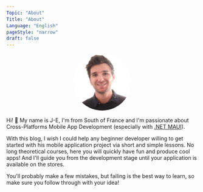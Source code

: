 ```yaml
---
Topic: "About"
Title: "About"
Language: "English"
pageStyle: "narrow"
draft: false
---
```


<!--more-->

<style>
.img-sizes{width:30%;height:30%;border-radius: 50%}
</style>

<p align="center"><img class="img-sizes" src="/main_avatar.jpg"></p>

Hi! 👋 My name is J-E, I'm from South of France and I'm passionate about Cross-Platforms Mobile App Development (especially with [.NET MAUI](https://learn.microsoft.com/en-us/dotnet/maui/what-is-maui)).

With this blog, I wish I could help any beginner developer willing to get started with his mobile application project via short and simple lessons. No long theoretical courses, here you will quickly have fun and produce cool apps! And I'll guide you from the development stage until your application is available on the stores.

You'll probably make a few mistakes, but failing is the best way to learn, so make sure you follow through with your idea!
